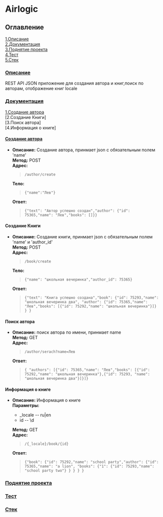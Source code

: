 # Airlogic

## Оглавление

[1.Описание](#description "Описание") <br>
[2.Документация](#doc "Документация") <br>
[3.Поднятие проекта](project "Поднятие проекта") <br>
[4.Тест](#test "Тест") <br>
[5.Стек](#stack "Стек") <br>


### [Описание](#description)
REST API JSON приложение для создания автора и книг,поиск по авторам, отображение книг locale


### [Документация](#doc)

[1.Создание автора](#createAuthor) <br>
[2.Создание Книги] <br>
[3.Поиск автора] <br>
[4.Информация о книге]

#### [Создание автора](#createAuthor)
* **Описание:** Создание автора, принмает json с обязательным полем 'name' <br>
    **Метод:** POST <br>
    **Адрес:**
    > `/author/create`
    
    **Тело:**
    > `{"name":"Лев"}` 
  
    **Ответ:**
  > `{"text": "Автор успешно создан","author": {"id": 75365,"name": "Лев","books": []}}`

#### Создание Книги
* **Описание:** Создание книги, принмает json с обязательным полем 'name' и 'author_id' <br>
  **Метод:** POST <br>
  **Адрес:**
  > `/book/create`

  **Тело:**
  > `{"name": "школьная вечеринка","author_id": 75365}`

  **Ответ:**
  > `{"text": "Книга успешно создана","book": {"id": 75293,"name": "школьная вечеринка два",
  "author": {"id": 75365,"name": "Лев","books": [{"id": 75292,"name": "школьная вечеринка"}]} } }`

#### Поиск автора
* **Описание:** поиск автора по имени, принмает name <br>
  **Метод:** GET <br>
  **Адрес:**
  > `/author/serach?name=Лев`

  **Ответ:**
  > `{
  "authors": [{"id": 75365,"name": "Лев","books": [{"id": 75292,"name": "школьная вечеринка"},{"id": 75293,
  "name": "школьная вечеринка два"}]}]}`

#### Информация о книге
* **Описание:** Информация о книге  <br>
  **Параметры:**
    * _locale -- ru|en
    * id -- \d 

  **Метод:** GET <br>
  **Адрес:**
  > `/{_locale}/book/{id}`

  **Ответ:**
  > `{"book": {"id": 75292,"name": "school party","author": {"id": 75365,"name": "a lion",
  "books": {"1": {"id": 75293,"name": "school party two"} } } } }`

### [Поднятие проекта](#project)




### [Тест](#test)



### [Стек](#stack)

